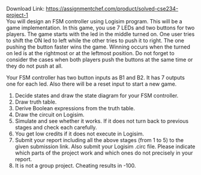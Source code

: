 Download Link: https://assignmentchef.com/product/solved-cse234-project-1
<br>
You will design an FSM controller using Logisim program. This will be a game implementation. In this game, you use 7 LEDs and two buttons for two players. The game starts with the led in the middle turned on. One user tries to shift the ON led to left while the other tries to push it to right. The one pushing the button faster wins the game. Winning occurs when the turned on led is at the rightmost or at the leftmost position. Do not forget to consider the cases when both players push the buttons at the same time or they do not push at all.

Your FSM controller has two button inputs as B1 and B2. It has 7 outputs one for each led. Also there will be a reset input to start a new game.

<ol>

 <li>Decide states and draw the state diagram for your FSM controller.</li>

 <li>Draw truth table.</li>

 <li>Derive Boolean expressions from the truth table.</li>

 <li>Draw the circuit on Logisim.</li>

 <li>Simulate and see whether it works. If it does not turn back to previous stages and check each carefully.</li>

 <li>You get low credits if it does not execute in Logisim.</li>

 <li>Submit your report including all the above stages (from 1 to 5) to the given submission link. Also submit your Logisim .circ file. Please indicate which parts of the project work and which ones do not precisely in your report.</li>

 <li>It is not a group project. Cheating results in -100.</li>

</ol>






